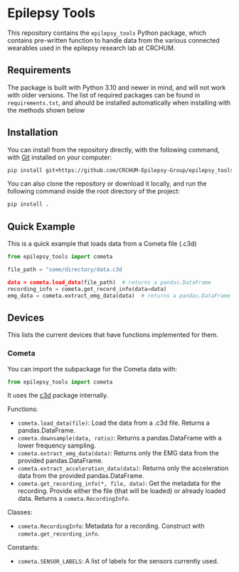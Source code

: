 # Epilepsy Tools

This repository contains the `epilepsy_tools` Python package, which contains pre-written function to handle data from the various connected wearables used in the epilepsy research lab at CRCHUM.

## Requirements

The package is built with Python 3.10 and newer in mind, and will not work with older versions.
The list of required packages can be found in `requirements.txt`, and ahould be installed automatically when installing with the methods shown below

## Installation

You can install from the repository directly, with the following command, with [Git](https://git-scm.com/downloads) installed on your computer:
```sh
pip install git+https://github.com/CRCHUM-Epilepsy-Group/epilepsy_tools.git
```

You can also clone the repository or download it locally, and run the following command inside the root directory of the project:
```sh
pip install .
```

## Quick Example

This is a quick example that loads data from a Cometa file (.c3d)

```py
from epilepsy_tools import cometa

file_path = "some/directory/data.c3d

data = cometa.load_data(file_path)  # returns a pandas.DataFrame
recording_info = cometa.get_record_info(data=data)
emg_data = cometa.extract_emg_data(data)  # returns a pandas.DataFrame
```

## Devices

This lists the current devices that have functions implemented for them.

### Cometa

You can import the subpackage for the Cometa data with:
```py
from epilepsy_tools import cometa
```
It uses the [c3d](https://pypi.org/project/c3d/) package internally.

Functions:

- `cometa.load_data(file)`: Load the data from a .c3d file. Returns a pandas.DataFrame.
- `cometa.downsample(data, ratio)`: Returns a pandas.DataFrame with a lower frequency sampling.
- `cometa.extract_emg_data(data)`: Returns only the EMG data from the provided pandas.DataFrame.
- `cometa.extract_acceleration_data(data)`: Returns only the acceleration data from the provided pandas.DataFrame.
- `cometa.get_recording_info(*, file, data)`: Get the metadata for the recording. Provide either the file (that will be loaded) or already loaded data. Returns a `cometa.RecordingInfo`.

Classes:
- `cometa.RecordingInfo`: Metadata for a recording. Construct with `cometa.get_recording_info`.

Constants:
- `cometa.SENSOR_LABELS`: A list of labels for the sensors currently used.
